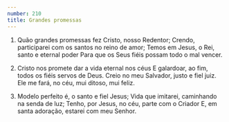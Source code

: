 ```yaml
---
number: 210
title: Grandes promessas
---
```


1. Quão grandes promessas fez Cristo, nosso Redentor;
  Crendo, participarei com os santos no reino de amor;
  Temos em Jesus, o Rei, santo e eternal poder
  Para que os Seus fiéis possam todo o mal vencer.

2. Cristo nos promete dar a vida eternal nos céus
  E galardoar, ao fim, todos os fiéis servos de Deus.
  Creio no meu Salvador, justo e fiel juiz.
  Ele me fará, no céu, mui ditoso, mui feliz.

3. Modelo perfeito é, o santo e fiel Jesus;
  Vida que imitarei, caminhando na senda de luz;
  Tenho, por Jesus, no céu, parte com o Criador
  E, em santa adoração, estarei com meu Senhor.
